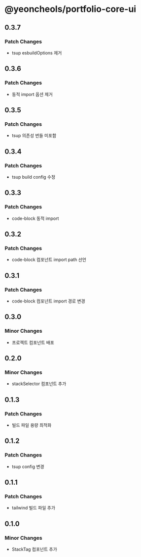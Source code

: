 # @yeoncheols/portfolio-core-ui

## 0.3.7

### Patch Changes

- tsup esbuildOptions 제거

## 0.3.6

### Patch Changes

- 동적 import 옵션 제거

## 0.3.5

### Patch Changes

- tsup 의존성 번들 미포함

## 0.3.4

### Patch Changes

- tsup build config 수정

## 0.3.3

### Patch Changes

- code-block 동적 import

## 0.3.2

### Patch Changes

- code-block 컴포넌트 import path 선언

## 0.3.1

### Patch Changes

- code-block 컴포넌트 import 경로 변경

## 0.3.0

### Minor Changes

- 프로젝트 컴포넌트 배포

## 0.2.0

### Minor Changes

- stackSelector 컴포넌트 추가

## 0.1.3

### Patch Changes

- 빌드 파일 용량 최적화

## 0.1.2

### Patch Changes

- tsup config 변경

## 0.1.1

### Patch Changes

- tailwind 빌드 파일 추가

## 0.1.0

### Minor Changes

- StackTag 컴포넌트 추가
